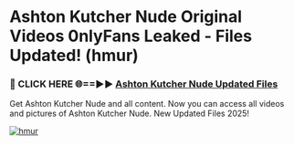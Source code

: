 # Ashton Kutcher Nude Original Videos 0nlyFans Leaked - Files Updated! (hmur)

<h3>🔴 CLICK HERE 🌐==►► <a href="https://tinyurl.com/52m3yx9h" rel="nofollow">Ashton Kutcher Nude Updated Files</a></h3>

Get Ashton Kutcher Nude and all content. Now you can access all videos and pictures of Ashton Kutcher Nude. New Updated Files 2025!

[![hmur](https://i.imgur.com/TnHtlc8.gif)](https://tinyurl.com/52m3yx9h)
